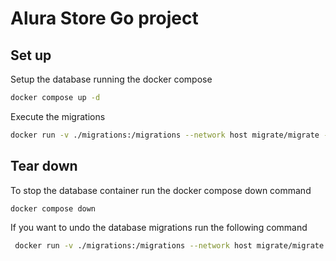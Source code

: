 # Alura Store Go project
## Set up
Setup the database running the docker compose 
```bash
docker compose up -d
```
Execute the migrations 
```bash
docker run -v ./migrations:/migrations --network host migrate/migrate -path=/migrations/ -database "postgres://hello:hello@localhost:5432/hello?sslmode=disable" up 
```

## Tear down
To stop the database container run the docker compose down command
```bash
docker compose down
```

If you want to undo the database migrations run the following command
```bash
 docker run -v ./migrations:/migrations --network host migrate/migrate -path=/migrations/ -database "postgres://hello:hello@localhost:5432/hello?sslmode=disable" down -all
```

